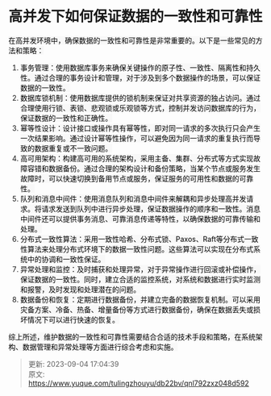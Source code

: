 # 高并发下如何保证数据的一致性和可靠性

<font style="color:rgb(0, 0, 0);background-color:rgb(248, 248, 248);">在高并发环境中，确保数据的一致性和可靠性是非常重要的。以下是一些常见的方法和策略：</font>

1. <font style="color:rgb(0, 0, 0);background-color:rgb(248, 248, 248);">事务管理：使用数据库事务来确保关键操作的原子性、一致性、隔离性和持久性。通过合理的事务设计和管理，对于涉及到多个数据操作的场景，可以保证数据的一致性。</font>
2. <font style="color:rgb(0, 0, 0);background-color:rgb(248, 248, 248);">数据库锁机制：使用数据库提供的锁机制来保证对共享资源的独占访问。通过合理使用行锁、表锁、悲观锁或乐观锁等方式，控制并发访问数据库的行为，保证数据的一致性和正确性。</font>
3. <font style="color:rgb(0, 0, 0);background-color:rgb(248, 248, 248);">幂等性设计：设计接口或操作具有幂等性，即对同一请求的多次执行只会产生一次结果影响。通过设计幂等性操作，可以避免因为同一请求的重复执行而导致的数据重复或不一致问题。</font>
4. <font style="color:rgb(0, 0, 0);background-color:rgb(248, 248, 248);">高可用架构：构建高可用的系统架构，采用主备、集群、分布式等方式实现故障容错和数据备份。通过合理的架构设计和备份策略，当某个节点或服务发生故障时，可以快速切换到备用节点或服务，保证服务的可用性和数据的可靠性。</font>
5. <font style="color:rgb(0, 0, 0);background-color:rgb(248, 248, 248);">队列和消息中间件：使用消息队列和消息中间件来解耦和异步处理高并发请求。将请求发送到队列中进行异步处理，保证数据操作的顺序和一致性。消息中间件还可以提供事务消息、可靠消息传递等特性，以确保数据的可靠传输和处理。</font>
6. <font style="color:rgb(0, 0, 0);background-color:rgb(248, 248, 248);">分布式一致性算法：采用一致性哈希、分布式锁、Paxos、Raft等分布式一致性算法来处理分布式环境下的数据一致性问题。这些算法可以实现在分布式系统中的协调和一致性保证。</font>
7. <font style="color:rgb(0, 0, 0);background-color:rgb(248, 248, 248);">异常处理和监控：及时捕获和处理异常，对于异常操作进行回滚或补偿操作，保证数据的一致性。同时，建立合适的监控系统，对系统和数据进行实时监测和报警，及时发现和处理潜在的问题。</font>
8. <font style="color:rgb(0, 0, 0);background-color:rgb(248, 248, 248);">数据备份和恢复：定期进行数据备份，并建立完备的数据恢复机制。可以采用灾备方案、冷备、热备、增量备份等方式进行数据备份，确保在数据丢失或损坏情况下可以进行快速的恢复。</font>

<font style="color:rgb(0, 0, 0);background-color:rgb(248, 248, 248);">综上所述，维护数据的一致性和可靠性需要结合合适的技术手段和策略，在系统架构、数据管理和异常处理等方面进行综合考虑和实施。</font>



> 更新: 2023-09-04 17:04:39  
> 原文: <https://www.yuque.com/tulingzhouyu/db22bv/qnl792zxz048d592>